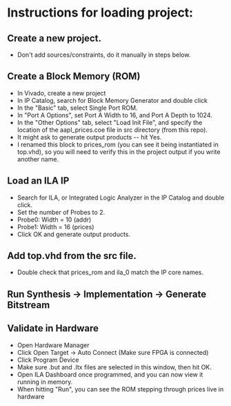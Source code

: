 # Instructions for loading project:

## Create a new project.
- Don't add sources/constraints, do it manually in steps below.

## Create a Block Memory (ROM)
- In Vivado, create a new project
- In IP Catalog, search for Block Memory Generator and double click
- In the "Basic" tab, select Single Port ROM.
- In "Port A Options", set Port A Width to 16, and Port A Depth to 1024.
- In the "Other Options" tab, select "Load Init File", and specify the location of the aapl_prices.coe file in src directory (from this repo).
- It might ask to generate output products -- hit Yes.
- I renamed this block to prices_rom (you can see it being instantiated in top.vhd), so you will need to verify this in the project output if you write another name.

## Load an ILA IP
- Search for ILA, or Integrated Logic Analyzer in the IP Catalog and double click.
- Set the number of Probes to 2.
- Probe0: Width = 10 (addr)
- Probe1: Width = 16 (prices)
- Click OK and generate output products.

## Add top.vhd from the src file.
- Double check that prices_rom and ila_0 match the IP core names.
  
## Run Synthesis -> Implementation -> Generate Bitstream

## Validate in Hardware
- Open Hardware Manager
- Click Open Target -> Auto Connect (Make sure FPGA is connected)
- Click Program Device
- Make sure .but and .ltx files are selected in this window, then hit OK.
- Open ILA Dashboard once programmed, and you can now view it running in memory.
- When hitting "Run", you can see the ROM stepping through prices live in hardware
